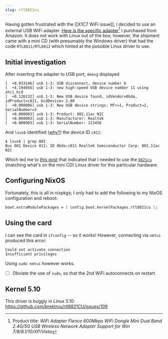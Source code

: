 ```yaml
---
slug: rtl8821cu
---
```


Having gotten frustrated with the [[X1C7 WiFi issue]], I decided to use an external USB WiFi adapter. [Here is the specific adapter](https://www.amazon.ca/gp/product/B078MHKFJ9/)[^title] I purchased from Amazon. It does not work with Linux out of the box; however, the shipment came with a mini CD (with presumably the Windows driver) that had the code `RTL8811/RTL8812` which hinted at the possible Linux driver to use.

[^title]: Product title: *WiFi Adapter Flenco 600Mbps WiFi Dongle Mini Dual Band 2.4G/5G USB Wireless Network Adapter Support for Win 7/8/8.1/10/XP/Vista*

## Initial investigation

After inserting the adapter to USB port, `dmesg` displayed

```
[  +0.933146] usb 1-3: USB disconnect, device number 6
[  +4.194956] usb 1-3: new high-speed USB device number 11 using xhci_hcd
[  +0.126132] usb 1-3: New USB device found, idVendor=0bda, idProduct=c811, bcdDevice= 2.00
[  +0.000006] usb 1-3: New USB device strings: Mfr=1, Product=2, SerialNumber=3
[  +0.000003] usb 1-3: Product: 802.11ac NIC
[  +0.000003] usb 1-3: Manufacturer: Realtek
[  +0.000003] usb 1-3: SerialNumber: 123456
```

And `lsusb` identified ([why?](https://askubuntu.com/questions/510713/ifconfig-cant-see-usb-wireless)) the device ID `c811`:


```
$ lsusb | grep 802
Bus 001 Device 011: ID 0bda:c811 Realtek Semiconductor Corp. 802.11ac NIC
```

Which led me to [this post](https://askubuntu.com/questions/1162974/wireless-usb-adapter-0bdac811-realtek-semiconductor-corp) that indicated that I needed to use the [`8821cu`](https://github.com/brektrou/rtl8821CU) (matching what's on the mini CD) Linux driver for this particular hardware.

## Configuring NixOS

Fortunately, this is all in nixpkgs; I only had to add the following to my NixOS configuration and reboot:

```nix
boot.extraModulePackages = [ config.boot.kernelPackages.rtl8821cu ];
```

## Using the card

I can see the card in `ifconfig` -- so it works! However, connecting via `nmtui` produced this error:

```
Could not activate connection
Insufficient privileges
```

Using `sudo nmtui` however works.

- [ ] Obviate the use of `sudo`, so that the 2nd WiFi autoconnects on restart.

## Kernel 5.10

This driver is buggly in Linux 5.10: https://github.com/brektrou/rtl8821CU/issues/109

